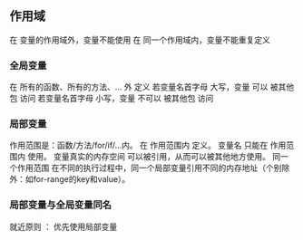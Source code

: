 ##  作用域
在 变量的作用域外，变量不能使用
在 同一个作用域内，变量不能重复定义

###   全局变量
在 所有的函数、所有的方法、... 外 定义
若变量名首字母 大写，变量 可以   被其他包 访问
若变量名首字母 小写，变量 不可以 被其他包 访问


###   局部变量
作用范围是：函数/方法/for/if/...内。
在 作用范围内 定义。
变量名 只能在 作用范围内 使用。
变量真实的内存空间 可以被引用，从而可以被其他地方使用。
同一个作用范围 在不同的执行过程中，同一个局部变量引用不同的内存地址（个别除外：如for-range的key和value）。


###   局部变量与全局变量同名
就近原则 ： 优先使用局部变量
